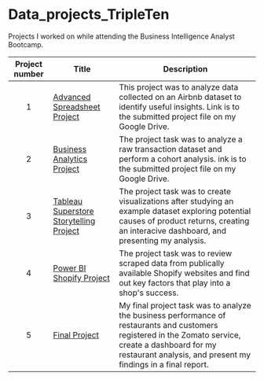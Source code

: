 # Data_projects_TripleTen
Projects I worked on while attending the Business Intelligence Analyst Bootcamp.


| Project number | Title | Description |
| :-----------: | ----------- |----------- |
| 1 | [Advanced Spreadsheet Project](https://docs.google.com/spreadsheets/d/1Xe34NnxZP-ApbwVZEx989WFWZlzawX9FWj6youU141U/edit?usp=sharing)| This project was to analyze data collected on an Airbnb dataset to identify useful insights. Link is to the submitted project file on my Google Drive. |
| 2 | [Business Analytics Project](https://docs.google.com/spreadsheets/d/1HE7bfLvWszNqjHay-ACUMfhYGHbHMrvsbC6aKs-Qwoc/edit?usp=sharing) | The project task was to analyze a raw transaction dataset and perform a cohort analysis. ink is to the submitted project file on my Google Drive. |
| 3 | [Tableau Superstore Storytelling Project](https://github.com/wsalas92/Data_projects_TripleTen/tree/main/Tableau%20Superstore%20Storytelling%20Project) | The project task was to create visualizations after studying an example dataset exploring potential causes of product returns, creating an interacive dashboard, and presenting my analysis. |
| 4 | [Power BI Shopify Project](https://github.com/wsalas92/Data_projects_TripleTen/tree/main/Power%20BI%20Shopify%20Project) | The project task was to review scraped data from publically available Shopify websites and find out key factors that play into a shop's success.
| 5 | [Final Project](https://github.com/wsalas92/Data_projects_TripleTen/tree/main/Final%20Project)| My final project task was to analyze the business performance of restaurants and customers registered in the Zomato service, create a dashboard for my restaurant analysis, and present my findings in a final report.

